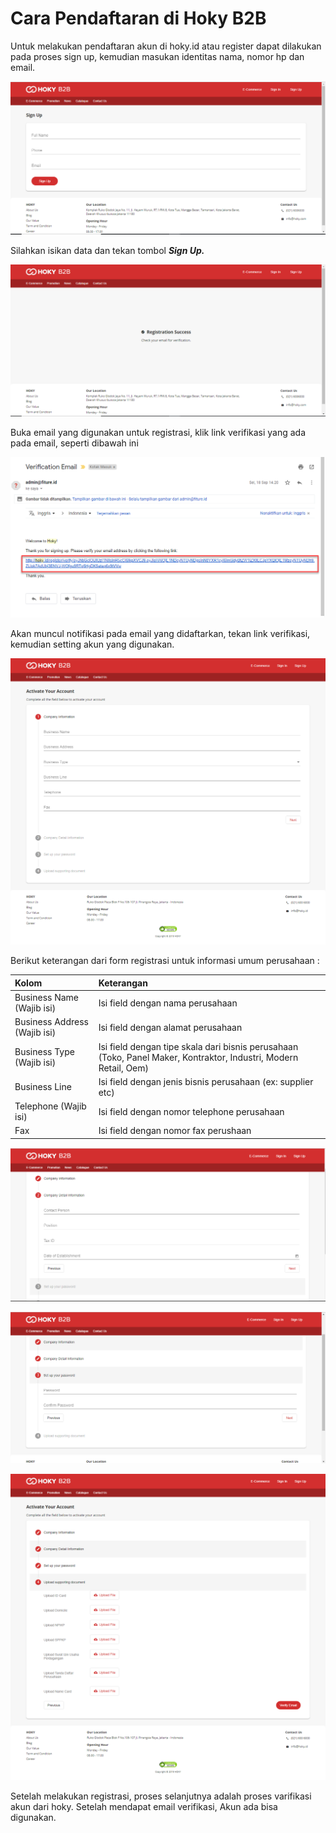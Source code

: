 # Cara Pendaftaran di Hoky B2B

Untuk melakukan pendaftaran akun di hoky.id atau register dapat dilakukan pada proses sign up, kemudian masukan identitas nama, nomor hp dan email.

![Halaman Register](../.gitbook/assets/image%20%28266%29.png)

Silahkan isikan data dan tekan tombol _**Sign Up.**_

![allert registration succes](../.gitbook/assets/image%20%28171%29.png)

Buka email yang digunakan untuk registrasi, klik link verifikasi yang ada pada email, seperti dibawah ini

![Notification Email for verification](../.gitbook/assets/image%20%287%29.png)

Akan muncul notifikasi pada email yang didaftarkan, tekan link verifikasi, kemudian setting akun yang digunakan. 

![Form Registrasi Company Information](../.gitbook/assets/image%20%2877%29.png)

Berikut keterangan dari form registrasi untuk informasi umum perusahaan :

| Kolom | Keterangan |
| :--- | :--- |
| Business Name \(Wajib isi\) | Isi field dengan  nama perusahaan  |
| Business Address \(Wajib isi\) | Isi field dengan alamat perusahaan |
| Business Type \(Wajib isi\) | Isi field dengan tipe skala dari bisnis perusahaan \(Toko, Panel Maker, Kontraktor, Industri, Modern Retail, Oem\) |
| Business Line | Isi field dengan jenis bisnis perusahaan \(ex: supplier etc\) |
| Telephone \(Wajib isi\) | Isi field dengan nomor telephone perusahaan |
| Fax | Isi field dengan nomor fax perushaan |

![Form Registrasi Company Detail Information](../.gitbook/assets/image%20%2854%29.png)

![Form Registrasi setting password](../.gitbook/assets/image%20%285%29.png)

![Form Registrasi upload files document](../.gitbook/assets/image%20%28163%29.png)

Setelah melakukan registrasi, proses selanjutnya adalah proses varifikasi akun dari hoky. Setelah mendapat email verifikasi, Akun ada bisa digunakan.

